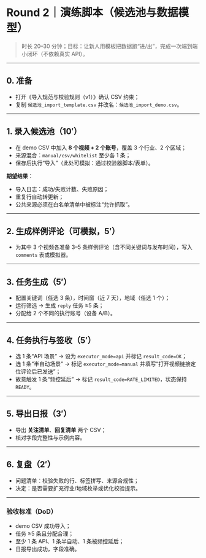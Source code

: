 # Round 2｜演练脚本（候选池与数据模型）

> 时长 20–30 分钟；目标：让新人用模板把数据跑“进/出”，完成一次端到端小闭环（不依赖真实 API）。

---

## 0. 准备
- 打开《导入规范与校验规则（v1）》确认 CSV 约束；
- 复制 `候选池_import_template.csv` 并改名：`候选池_import_demo.csv`。

---

## 1. 录入候选池（10′）
- 在 demo CSV 中加入 **8 个视频 + 2 个账号**，覆盖 3 个行业、2 个区域；
- 来源混合：`manual/csv/whitelist` 至少各 1 条；
- 保存后执行“导入”（此处可模拟：通过校验器脚本/表单）。

**期望结果**：
- 导入日志：成功/失败计数、失败原因；
- 重复行自动转更新；
- 公共来源必须在白名单清单中被标注“允许抓取”。

---

## 2. 生成样例评论（可模拟，5′）
- 为其中 3 个视频各准备 3–5 条样例评论（含不同关键词与发布时间），写入 `comments` 表或模拟器。

---

## 3. 任务生成（5′）
- 配置关键词（任选 3 条），时间窗（近 7 天），地域（任选 1 个）；
- 运行筛选 → 生成 `reply` 任务 ≥5 条；
- 分配给 2 个不同的执行账号（设备 A/B）。

---

## 4. 任务执行与签收（5′）
- 选 1 条“API 场景” → 设为 `executor_mode=api` 并标记 `result_code=OK`；
- 选 1 条“半自动场景” → 标记 `executor_mode=manual` 并填写“打开视频链接定位评论后已发送”；
- 故意触发 1 条“频控延后” → 标记 `result_code=RATE_LIMITED`，状态保持 `READY`。

---

## 5. 导出日报（3′）
- 导出 **关注清单**、**回复清单** 两个 CSV；
- 核对字段完整性与示例内容。

---

## 6. 复盘（2′）
- 问题清单：校验失败的行、标签拼写、来源合规性；
- 决定：是否需要扩充行业/地域枚举或优化校验提示。

---

### 验收标准（DoD）
- demo CSV 成功导入；
- 任务 ≥5 条且分配合理；
- 至少 1 条 API、1 条半自动、1 条被频控延后；
- 日报导出成功，字段准确。

